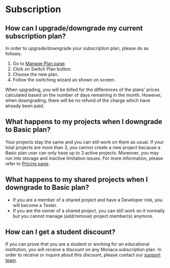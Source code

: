 Subscription
============

How can I upgrade/downgrade my current subscription plan?
---------------------------------------------------------

In order to upgrade/downgrade your subscription plan, please do as
follows:

1.  Go to [Manage Plan page](https://monaca.mobi/en/plan/manage).
2.  Click on Switch Plan button.
3.  Choose the new plan.
4.  Follow the switching wizard as shown on screen.

<div class="admonition note">

When upgrading, you will be billed for the differences of the plans'
prices calculated based on the number of days remaining in the month.
However, when downgrading, there will be no refund of the charge which
have already been paid.

</div>

What happens to my projects when I downgrade to Basic plan?
-----------------------------------------------------------

Your projects stay the same and you can still work on them as usual. If
your total projects are more than 3, you cannot create a new project
because a Basic plan user can only have up to 3 active projects.
Moreover, you may run into storage and inactive limitation issues. For
more information, please refer to [Pricing
page](https://monaca.io/pricing-detail.html).

What happens to my shared projects when I downgrade to Basic plan?
------------------------------------------------------------------

-   If you are a member of a shared project and have a Developer role,
    you will become a Tester.
-   If you are the owner of a shared project, you can still work on it
    normally but you cannot manage (add/remove) project member(s)
    anymore.

How can I get a student discount?
---------------------------------

If you can prove that you are a student or working for an educational
institution, you will receive a discount on any Monaca subscription
plan. In order to receive or inquire about this discount, please contact
our [support team](https://monaca.io/support/inquiry.html).
